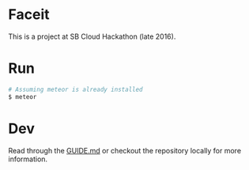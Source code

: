 # Faceit

This is a project at SB Cloud Hackathon (late 2016).

# Run

```sh
# Assuming meteor is already installed
$ meteor
```

# Dev

Read through the [GUIDE.md](https://github.com/matteodem/meteor-boilerplate/blob/master/GUIDE.md) or checkout the repository locally for more information.
